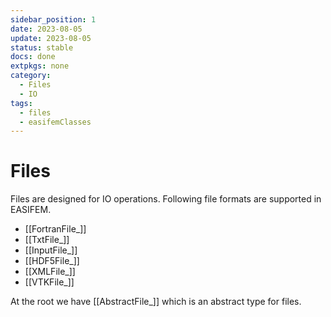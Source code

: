 ```yaml
---
sidebar_position: 1
date: 2023-08-05
update: 2023-08-05
status: stable
docs: done
extpkgs: none
category:
  - Files
  - IO
tags:
  - files
  - easifemClasses
---
```


# Files

Files are designed for IO operations. Following file formats are supported in EASIFEM.

- [[FortranFile_]]
- [[TxtFile_]]
- [[InputFile_]]
- [[HDF5File_]]
- [[XMLFile_]]
- [[VTKFile_]]

At the root we have [[AbstractFile_]] which is an abstract type for files.
